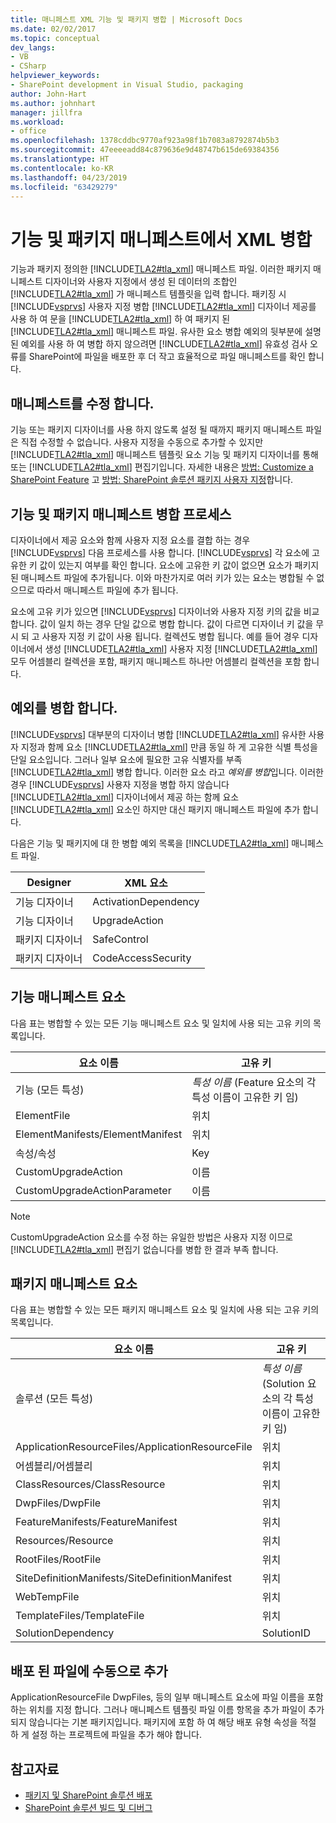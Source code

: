 ```yaml
---
title: 매니페스트 XML 기능 및 패키지 병합 | Microsoft Docs
ms.date: 02/02/2017
ms.topic: conceptual
dev_langs:
- VB
- CSharp
helpviewer_keywords:
- SharePoint development in Visual Studio, packaging
author: John-Hart
ms.author: johnhart
manager: jillfra
ms.workload:
- office
ms.openlocfilehash: 1378cddbc9770af923a98f1b7083a8792874b5b3
ms.sourcegitcommit: 47eeeeadd84c879636e9d48747b615de69384356
ms.translationtype: HT
ms.contentlocale: ko-KR
ms.lasthandoff: 04/23/2019
ms.locfileid: "63429279"
---
```

# <a name="merge-xml-in-feature-and-package-manifests"></a>기능 및 패키지 매니페스트에서 XML 병합
  기능과 패키지 정의한 [!INCLUDE[TLA2#tla_xml](../sharepoint/includes/tla2sharptla-xml-md.md)] 매니페스트 파일. 이러한 패키지 매니페스트 디자이너와 사용자 지정에서 생성 된 데이터의 조합인 [!INCLUDE[TLA2#tla_xml](../sharepoint/includes/tla2sharptla-xml-md.md)] 가 매니페스트 템플릿을 입력 합니다. 패키징 시 [!INCLUDE[vsprvs](../sharepoint/includes/vsprvs-md.md)] 사용자 지정 병합 [!INCLUDE[TLA2#tla_xml](../sharepoint/includes/tla2sharptla-xml-md.md)] 디자이너 제공를 사용 하 여 문을 [!INCLUDE[TLA2#tla_xml](../sharepoint/includes/tla2sharptla-xml-md.md)] 하 여 패키지 된 [!INCLUDE[TLA2#tla_xml](../sharepoint/includes/tla2sharptla-xml-md.md)] 매니페스트 파일. 유사한 요소 병합 예외의 뒷부분에 설명 된 예외를 사용 하 여 병합 하지 않으려면 [!INCLUDE[TLA2#tla_xml](../sharepoint/includes/tla2sharptla-xml-md.md)] 유효성 검사 오류를 SharePoint에 파일을 배포한 후 더 작고 효율적으로 파일 매니페스트를 확인 합니다.

## <a name="modify-the-manifests"></a>매니페스트를 수정 합니다.
 기능 또는 패키지 디자이너를 사용 하지 않도록 설정 될 때까지 패키지 매니페스트 파일은 직접 수정할 수 없습니다. 사용자 지정을 수동으로 추가할 수 있지만 [!INCLUDE[TLA2#tla_xml](../sharepoint/includes/tla2sharptla-xml-md.md)] 매니페스트 템플릿 요소 기능 및 패키지 디자이너를 통해 또는 [!INCLUDE[TLA2#tla_xml](../sharepoint/includes/tla2sharptla-xml-md.md)] 편집기입니다. 자세한 내용은 [방법: Customize a SharePoint Feature](../sharepoint/how-to-customize-a-sharepoint-feature.md) 고 [방법: SharePoint 솔루션 패키지 사용자 지정](../sharepoint/how-to-customize-a-sharepoint-solution-package.md)합니다.

## <a name="feature-and-package-manifest-merge-process"></a>기능 및 패키지 매니페스트 병합 프로세스
 디자이너에서 제공 요소와 함께 사용자 지정 요소를 결합 하는 경우 [!INCLUDE[vsprvs](../sharepoint/includes/vsprvs-md.md)] 다음 프로세스를 사용 합니다. [!INCLUDE[vsprvs](../sharepoint/includes/vsprvs-md.md)] 각 요소에 고유한 키 값이 있는지 여부를 확인 합니다. 요소에 고유한 키 값이 없으면 요소가 패키지된 매니페스트 파일에 추가됩니다. 이와 마찬가지로 여러 키가 있는 요소는 병합될 수 없으므로 따라서 매니페스트 파일에 추가 됩니다.

 요소에 고유 키가 있으면 [!INCLUDE[vsprvs](../sharepoint/includes/vsprvs-md.md)] 디자이너와 사용자 지정 키의 값을 비교 합니다. 값이 일치 하는 경우 단일 값으로 병합 합니다. 값이 다르면 디자이너 키 값을 무시 되 고 사용자 지정 키 값이 사용 됩니다. 컬렉션도 병합 됩니다. 예를 들어 경우 디자이너에서 생성 [!INCLUDE[TLA2#tla_xml](../sharepoint/includes/tla2sharptla-xml-md.md)] 사용자 지정 [!INCLUDE[TLA2#tla_xml](../sharepoint/includes/tla2sharptla-xml-md.md)] 모두 어셈블리 컬렉션을 포함, 패키지 매니페스트 하나만 어셈블리 컬렉션을 포함 합니다.

## <a name="merge-exceptions"></a>예외를 병합 합니다.
 [!INCLUDE[vsprvs](../sharepoint/includes/vsprvs-md.md)] 대부분의 디자이너 병합 [!INCLUDE[TLA2#tla_xml](../sharepoint/includes/tla2sharptla-xml-md.md)] 유사한 사용자 지정과 함께 요소 [!INCLUDE[TLA2#tla_xml](../sharepoint/includes/tla2sharptla-xml-md.md)] 만큼 동일 하 게 고유한 식별 특성을 단일 요소입니다. 그러나 일부 요소에 필요한 고유 식별자를 부족 [!INCLUDE[TLA2#tla_xml](../sharepoint/includes/tla2sharptla-xml-md.md)] 병합 합니다. 이러한 요소 라고 *예외를 병합*입니다. 이러한 경우 [!INCLUDE[vsprvs](../sharepoint/includes/vsprvs-md.md)] 사용자 지정을 병합 하지 않습니다 [!INCLUDE[TLA2#tla_xml](../sharepoint/includes/tla2sharptla-xml-md.md)] 디자이너에서 제공 하는 함께 요소 [!INCLUDE[TLA2#tla_xml](../sharepoint/includes/tla2sharptla-xml-md.md)] 요소인 하지만 대신 패키지 매니페스트 파일에 추가 합니다.

 다음은 기능 및 패키지에 대 한 병합 예외 목록을 [!INCLUDE[TLA2#tla_xml](../sharepoint/includes/tla2sharptla-xml-md.md)] 매니페스트 파일.

|Designer|XML 요소|
|--------------|-----------------|
|기능 디자이너|ActivationDependency|
|기능 디자이너|UpgradeAction|
|패키지 디자이너|SafeControl|
|패키지 디자이너|CodeAccessSecurity|

## <a name="feature-manifest-elements"></a>기능 매니페스트 요소
 다음 표는 병합할 수 있는 모든 기능 매니페스트 요소 및 일치에 사용 되는 고유 키의 목록입니다.

|요소 이름|고유 키|
|------------------|----------------|
|기능 (모든 특성)|*특성 이름* (Feature 요소의 각 특성 이름이 고유한 키 임)|
|ElementFile|위치|
|ElementManifests/ElementManifest|위치|
|속성/속성|Key|
|CustomUpgradeAction|이름|
|CustomUpgradeActionParameter|이름|

> [!NOTE]
> CustomUpgradeAction 요소를 수정 하는 유일한 방법은 사용자 지정 이므로 [!INCLUDE[TLA2#tla_xml](../sharepoint/includes/tla2sharptla-xml-md.md)] 편집기 없습니다를 병합 한 결과 부족 합니다.

## <a name="package-manifest-elements"></a>패키지 매니페스트 요소
 다음 표는 병합할 수 있는 모든 패키지 매니페스트 요소 및 일치에 사용 되는 고유 키의 목록입니다.

|요소 이름|고유 키|
|------------------|----------------|
|솔루션 (모든 특성)|*특성 이름* (Solution 요소의 각 특성 이름이 고유한 키 임)|
|ApplicationResourceFiles/ApplicationResourceFile|위치|
|어셈블리/어셈블리|위치|
|ClassResources/ClassResource|위치|
|DwpFiles/DwpFile|위치|
|FeatureManifests/FeatureManifest|위치|
|Resources/Resource|위치|
|RootFiles/RootFile|위치|
|SiteDefinitionManifests/SiteDefinitionManifest|위치|
|WebTempFile|위치|
|TemplateFiles/TemplateFile|위치|
|SolutionDependency|SolutionID|

## <a name="manually-add-deployed-files"></a>배포 된 파일에 수동으로 추가
 ApplicationResourceFile DwpFiles, 등의 일부 매니페스트 요소에 파일 이름을 포함 하는 위치를 지정 합니다. 그러나 매니페스트 템플릿 파일 이름 항목을 추가 파일이 추가 되지 않습니다는 기본 패키지입니다. 패키지에 포함 하 여 해당 배포 유형 속성을 적절 하 게 설정 하는 프로젝트에 파일을 추가 해야 합니다.

## <a name="see-also"></a>참고자료
- [패키지 및 SharePoint 솔루션 배포](../sharepoint/packaging-and-deploying-sharepoint-solutions.md)
- [SharePoint 솔루션 빌드 및 디버그](../sharepoint/building-and-debugging-sharepoint-solutions.md)
